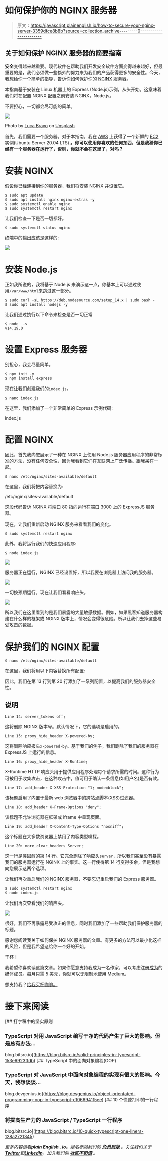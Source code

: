 # 如何保护你的 NGINX 服务器

> 原文：<https://javascript.plainenglish.io/how-to-secure-your-nginx-server-3359dfce8b8b?source=collection_archive---------0----------------------->

## 关于如何保护 NGINX 服务器的简要指南

**安全**变得越来越重要。现代软件在帮助我们开发安全软件方面变得越来越好，但最重要的是，我们必须做一些额外的努力来为我们的产品获得更多的安全性。今天，我想给你一个简单的指导，告诉你如何保护你的 [NGINX](https://www.nginx.com/) 服务器。

本指南基于安装在 Linux 机器上的 Express (Node.js)示例，从头开始。这意味着我们将在配置 NGINX 配置之前安装 NGINX，Node.js。

不要担心，一切都会尽可能的简单。

![](img/bf2973663f601431bb3691690788c7e3.png)

Photo by [Luca Bravo](https://unsplash.com/@lucabravo?utm_source=medium&utm_medium=referral) on [Unsplash](https://unsplash.com?utm_source=medium&utm_medium=referral)

首先，我们需要一个服务器。对于本指南，我在 [AWS](https://aws.amazon.com/free) 上获得了一个新鲜的 [EC2](https://aws.amazon.com/ec2/) 实例(Ubuntu Server 20.04 LTS) **。你可以使用你喜欢的任何东西，但是我猜你已经有一个服务器在运行了，否则，你就不会在这里了，对吗？**

# 安装 NGINX

假设你已经连接到你的服务器，我们将安装 NGINX 并设置它。

```
$ sudo apt update
$ sudo apt install nginx nginx-extras -y
$ sudo systemctl enable nginx
$ sudo systemctl restart nginx
```

让我们检查一下是否一切都好。

```
$ sudo systemctl status nginx
```

终端中的输出应该是这样的:

![](img/6a9df305f0644916d5e5d09fd2644ece.png)

# 安装 Node.js

正如我所说的，我将基于 Node.js 来演示这一点，你基本上可以通过使用`/var/www/html`来跳过这一部分。

```
$ sudo curl -sL https://deb.nodesource.com/setup_14.x | sudo bash -
$ sudo apt install nodejs -y
```

让我们通过执行以下命令来检查是否一切正常

```
$ node  -v
v14.19.0
```

# 设置 Express 服务器

别担心，我会尽量简单。

```
$ npm init -y
$ npm install express
```

现在让我们创建我们的`index.js`。

```
$ nano index.js
```

在这里，我们添加了一个非常简单的 Express 示例代码:

index.js

# 配置 NGINX

因此，首先我向您展示了一种在 NGINX 上使用 Node.js 服务器应用程序的非常标准的方法，没有任何安全性，因为我看到它们在互联网上广泛传播。跟我呆在一起。

```
$ nano /etc/nginx/sites-available/default
```

在这里，我们将把内容替换为:

/etc/nginx/sites-available/default

这段代码告诉 NGINX 将端口 80 指向运行在端口 3000 上的 ExpressJS 服务器。

现在，让我们重新启动 NGINX 服务来看看我们的变化。

```
$ sudo systemctl restart nginx
```

此外，我将运行我们的快速应用程序:

```
$ node index.js
```

![](img/abc31c8d77f7ed52aaf331b868a47ac2.png)

服务器正在运行，NGINX 已经设置好，所以我要在浏览器上访问我的服务器。

![](img/ece33de647f258cb9f69874e4284881e.png)

一切按预期运行。现在让我们看看响应头。

![](img/ec79858ad94b13d1655ef098b84cfff2.png)

所以我们在这里看到的是我们暴露的大量敏感数据。例如，如果黑客知道服务器构建在什么样的框架或 NGINX 版本上，情况会变得很危险。所以让我们去掉这些易受攻击的数据。

# 保护我们的 NGINX 配置

```
$ nano /etc/nginx/sites-available/default
```

在这里，我们将用以下内容替换所有配置:

因此，我们在第 13 行到第 20 行添加了一系列配置，以提高我们的服务器安全性。

## 说明

```
Line 14: server_tokens off;
```

这将删除 NGINX 版本号。默认情况下，它的选项是启用的。

```
Line 15: proxy_hide_header X-powered-by;
```

这将删除响应报头`x-powered-by`。基于我们的例子，我们删除了我们的服务器在 ExpressJS 上运行的信息。

```
Line 16: proxy_hide_header X-Runtime;
```

X-Runtime HTTP 响应头用于提供应用程序处理每个请求所需的时间。这种行为可被用于收集攻击，在这种攻击中，值可用于确认一条信息(如用户名)是否有效。

```
Line 17: add_header X-XSS-Protection "1; mode=block";
```

该标题启用了内置于最新 web 浏览器中的跨站点脚本(XSS)过滤器。

```
Line 18: add_header X-Frame-Options "deny";
```

该标题不允许浏览器在框架或 iframe 中呈现页面。

```
Line 19: add_header X-Content-Type-Options "nosniff";
```

这个标题在大多数浏览器上禁用了内容类型嗅探。

```
Line 20: more_clear_headers Server;
```

这一行是类固醇的第 14 行。它完全删除了响应头`server`，所以我们甚至没有暴露我们的服务器运行在 NGINX 上的事实。这一行使得第 14 行变得多余，但是我想向您展示这两个选项。

让我们再次重启我们的 NGINX 服务器，不要忘记重启我们的 Express 服务器。

```
$ sudo systemctl restart nginx
$ node index.js
```

让我们再次查看我们的响应头。

![](img/56bed71b3db25340a64b8667653746c4.png)

很好，我们不再暴露易受攻击的信息，同时我们添加了一些帮助我们保护服务器的标题。

感谢您阅读我关于如何保护 NGINX 服务器的文章。有更多的方法可以最小化这样的风险，但是我希望这给你一个好的开始。

干杯！

我希望你喜欢读这篇文章。如果你愿意支持我成为一名作家，可以考虑注册[成为](https://medium.com/@hellokevinvogel/membership)的媒体成员。每月只需 5 美元，你就可以无限制地使用 Medium。

想支持我？[给我买杯咖啡。](https://www.buymeacoffee.com/hellokevinvogel)

# 接下来阅读

[](https://blog.bitsrc.io/solid-principles-in-typescript-153e6923ffdb) [## 打字稿中的坚实原则

### TypeScript 对用 JavaScript 编写干净的代码产生了巨大的影响。但是总有办法…

blog.bitsrc.io](https://blog.bitsrc.io/solid-principles-in-typescript-153e6923ffdb) [](https://blog.devgenius.io/object-orientated-programming-oop-in-typescript-c1066941f5ee) [## TypeScript 中的面向对象编程(OOP)

### TypeScript 对 JavaScript 中面向对象编程的实现有很大的影响。今天，我想谈谈…

blog.devgenius.io](https://blog.devgenius.io/object-orientated-programming-oop-in-typescript-c1066941f5ee) [](https://blog.bitsrc.io/10-quick-typescript-one-liners-128a2721345) [## 10 个快速打印的一行程序

### 将提高生产力的 JavaScript / TypeScript 一行程序

blog.bitsrc.io](https://blog.bitsrc.io/10-quick-typescript-one-liners-128a2721345) 

*更多内容请看*[***plain English . io***](https://plainenglish.io/)*。报名参加我们的* [***免费周报***](http://newsletter.plainenglish.io/) *。关注我们关于*[***Twitter***](https://twitter.com/inPlainEngHQ)*和*[***LinkedIn***](https://www.linkedin.com/company/inplainenglish/)*。加入我们的* [***社区不和谐***](https://discord.gg/GtDtUAvyhW) *。*